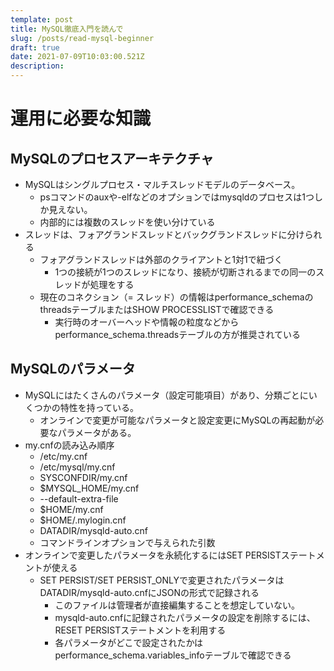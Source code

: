 ```yaml
---
template: post
title: MySQL徹底入門を読んで
slug: /posts/read-mysql-beginner
draft: true
date: 2021-07-09T10:03:00.521Z
description: 
---
```

# 運用に必要な知識
## MySQLのプロセスアーキテクチャ
- MySQLはシングルプロセス・マルチスレッドモデルのデータベース。
  - psコマンドのauxや-elfなどのオプションではmysqldのプロセスは1つしか見えない。
  - 内部的には複数のスレッドを使い分けている
- スレッドは、フォアグランドスレッドとバックグランドスレッドに分けられる
  - フォアグランドスレッドは外部のクライアントと1対1で紐づく
    - 1つの接続が1つのスレッドになり、接続が切断されるまでの同一のスレッドが処理をする
  - 現在のコネクション（= スレッド）の情報はperformance_schemaのthreadsテーブルまたはSHOW PROCESSLISTで確認できる
    - 実行時のオーバーヘッドや情報の粒度などからperformance_schema.threadsテーブルの方が推奨されている

## MySQLのパラメータ
- MySQLにはたくさんのパラメータ（設定可能項目）があり、分類ごとにいくつかの特性を持っている。
  - オンラインで変更が可能なパラメータと設定変更にMySQLの再起動が必要なパラメータがある。
- my.cnfの読み込み順序
  - /etc/my.cnf
  - /etc/mysql/my.cnf
  - SYSCONFDIR/my.cnf
  - $MYSQL_HOME/my.cnf
  - --default-extra-file
  - $HOME/my.cnf
  - $HOME/.mylogin.cnf
  - DATADIR/mysqld-auto.cnf
  - コマンドラインオプションで与えられた引数
- オンラインで変更したパラメータを永続化するにはSET PERSISTステートメントが使える
  - SET PERSIST/SET PERSIST_ONLYで変更されたパラメータはDATADIR/mysqld-auto.cnfにJSONの形式で記録される
    - このファイルは管理者が直接編集することを想定していない。
    - mysqld-auto.cnfに記録されたパラメータの設定を削除するには、RESET PERSISTステートメントを利用する
    - 各パラメータがどこで設定されたかはperformance_schema.variables_infoテーブルで確認できる
